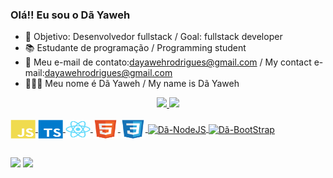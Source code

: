 ### Olá!! Eu sou o Dã Yaweh

- 🔭 Objetivo: Desenvolvedor fullstack / Goal: fullstack developer
- 📚 Estudante de programação / Programming student
- 📩 Meu e-mail de contato:dayawehrodrigues@gmail.com / My contact e-mail:dayawehrodrigues@gmail.com
- 🙍🏻‍♂️ Meu nome é Dã Yaweh / My name is Dã Yaweh


<div align="center">
  <a href="https://github.com/rafaballerini">
  <img height="180em" src="https://github-readme-stats.vercel.app/api?username=da-yaweh&show_icons=true&theme=dark&include_all_commits=true&count_private=true"/>
  <img height="180em" src="https://github-readme-stats.vercel.app/api/top-langs/?username=da-yaweh&layout=compact&langs_count=7&theme=dark"/>
</div>
  
  <div style="display: inline_block"><br>
  <img align="center" alt="Dã-Js" height="30" width="40" src="https://raw.githubusercontent.com/devicons/devicon/master/icons/javascript/javascript-plain.svg">
  <img align="center" alt="Dã-Ts" height="30" width="40" src="https://raw.githubusercontent.com/devicons/devicon/master/icons/typescript/typescript-plain.svg">
  <img align="center" alt="Dã-React" height="30" width="40" src="https://raw.githubusercontent.com/devicons/devicon/master/icons/react/react-original.svg">
  <img align="center" alt="Dã-HTML" height="30" width="40" src="https://raw.githubusercontent.com/devicons/devicon/master/icons/html5/html5-original.svg">
  <img align="center" alt="Dã-CSS" height="30" width="40" src="https://raw.githubusercontent.com/devicons/devicon/master/icons/css3/css3-original.svg">
  <img align="center" alt="Dã-NodeJS" height="30" width="40"  src="https://cdn.jsdelivr.net/gh/devicons/devicon/icons/nodejs/nodejs-original.svg" />
  <img align="center" alt="Dã-BootStrap" height="30" width="40" src="https://cdn.jsdelivr.net/gh/devicons/devicon/icons/bootstrap/bootstrap-plain.svg" />
</div>
  
  ##
 <div> 
    <a href = "dayawehrodrigues@gmail.com"><img src="https://img.shields.io/badge/-Gmail-%23333?style=for-the-badge&logo=gmail&logoColor=white" target="_blank"></a>
  <a href="https://www.linkedin.com/in/#" target="_blank"><img src="https://img.shields.io/badge/-LinkedIn-%230077B5?style=for-the-badge&logo=linkedin&logoColor=white" target="_blank"></a> 
   
  </div>
